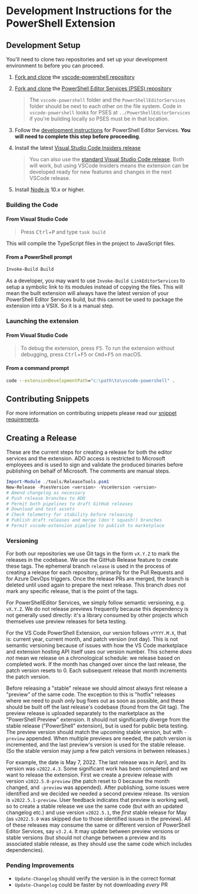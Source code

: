 # Development Instructions for the PowerShell Extension

## Development Setup

You'll need to clone two repositories and set up your development environment
to before you can proceed.

1. [Fork and clone][fork] the [vscode-powershell repository](https://github.com/PowerShell/vscode-powershell)

2. [Fork and clone][fork] the [PowerShell Editor Services (PSES) repository](https://github.com/PowerShell/PowerShellEditorServices)
   > The `vscode-powershell` folder and the `PowerShellEditorServices` folder should be next to each other on the file
   > system. Code in `vscode-powershell` looks for PSES at `../PowerShellEditorServices` if you're building locally so
   > PSES must be in that location.

3. Follow the [development instructions](https://github.com/PowerShell/PowerShellEditorServices#development) for
   PowerShell Editor Services. **You will need to complete this step before proceeding**.

4. Install the latest [Visual Studio Code Insiders release](https://code.visualstudio.com/insiders)
   > You can also use the [standard Visual Studio Code release](https://code.visualstudio.com/). Both will work, but
   > using VSCode Insiders means the extension can be developed ready for new features and changes in the next VSCode
   > release.

5. Install [Node.js](https://nodejs.org/en/) 10.x or higher.

[fork]: https://help.github.com/articles/fork-a-repo/

### Building the Code

#### From Visual Studio Code

> Press <kbd>Ctrl</kbd>+<kbd>P</kbd> and type `task build`

This will compile the TypeScript files in the project to JavaScript files.

#### From a PowerShell prompt

```powershell
Invoke-Build Build
```

As a developer, you may want to use `Invoke-Build LinkEditorServices` to setup a symbolic
link to its modules instead of copying the files. This will mean the built extension will
always have the latest version of your PowerShell Editor Services build, but this cannot
be used to package the extension into a VSIX. So it is a manual step.

### Launching the extension

#### From Visual Studio Code

> To debug the extension, press <kbd>F5</kbd>.  To run the extension without debugging, press
> <kbd>Ctrl</kbd>+<kbd>F5</kbd> or <kbd>Cmd</kbd>+<kbd>F5</kbd> on macOS.

#### From a command prompt

```cmd
code --extensionDevelopmentPath="c:\path\to\vscode-powershell" .
```

## Contributing Snippets

For more information on contributing snippets please read our
[snippet requirements](https://github.com/PowerShell/vscode-powershell/blob/master/docs/community_snippets.md#contributing).

## Creating a Release

These are the current steps for creating a release for both the editor services
and the extension. ADO access is restricted to Microsoft employees and is used
to sign and validate the produced binaries before publishing on behalf of
Microsoft. The comments are manual steps.

```powershell
Import-Module ./tools/ReleaseTools.psm1
New-Release -PsesVersion <version> -VsceVersion <version>
# Amend changelog as necessary
# Push release branches to ADO
# Permit both pipelines to draft GitHub releases
# Download and test assets
# Check telemetry for stability before releasing
# Publish draft releases and merge (don't squash!) branches
# Permit vscode-extension pipeline to publish to marketplace
```

### Versioning

For both our repositories we use Git tags in the form `vX.Y.Z` to mark the releases in the
codebase. We use the GitHub Release feature to create these tags. The ephemeral branch
`release` is used in the process of creating a release for each repository, primarily for
the Pull Requests and for Azure DevOps triggers. Once the release PRs are merged, the
branch is deleted until used again to prepare the next release. This branch _does not_
mark any specific release, that is the point of the tags.

For PowerShellEditor Services, we simply follow semantic versioning, e.g.
`vX.Y.Z`. We do not release previews frequently because this dependency is not
generally used directly: it's a library consumed by other projects which
themselves use preview releases for beta testing.

For the VS Code PowerShell Extension, our version follows `vYYYY.M.X`, that is:
current year, current month, and patch version (not day). This is not semantic
versioning because of issues with how the VS Code marketplace and extension
hosting API itself uses our version number. This scheme _does not_ mean we
release on a chronological schedule: we release based on completed work. If the
month has changed over since the last release, the patch version resets to 0.
Each subsequent release that month increments the patch version.

Before releasing a "stable" release we should almost always first release a
"preview" of the same code. The exception to this is "hotfix" releases where we
need to push _only_ bug fixes out as soon as possible, and these should be built
off the last release's codebase (found from the Git tag). The preview release is
uploaded separately to the marketplace as the "PowerShell Preview" extension. It
should not significantly diverge from the stable release ("PowerShell"
extension), but is used for public beta testing. The preview version should
match the upcoming stable version, but with `-preview` appended.  When multiple
previews are needed, the patch version is incremented, and the last preview's
version is used for the stable release. (So the stable version may jump a few
patch versions in between releases.)

For example, the date is May 7, 2022. The last release was in April, and its
version was `v2022.4.3`. Some significant work has been completed and we want to
release the extension. First we create a preview release with version
`v2022.5.0-preview` (the patch reset to 0 because the month changed, and
`-preview` was appended). After publishing, some issues were identified and we
decided we needed a second preview release. Its version is `v2022.5.1-preview`.
User feedback indicates that preview is working well, so to create a stable
release we use the same code (but with an updated changelog etc.) and use
version `v2022.5.1`, the _first_ stable release for May (as `v2022.5.0` was
skipped due to those identified issues in the preview). All of these releases
may consume the same or different version of PowerShell Editor Services, say
`v3.2.4`. It may update between preview versions or stable versions (but should
not change between a preview and its associated stable release, as they should
use the same code which includes dependencies).

### Pending Improvements

* `Update-Changelog` should verify the version is in the correct format
* `Update-Changelog` could be faster by not downloading _every_ PR
